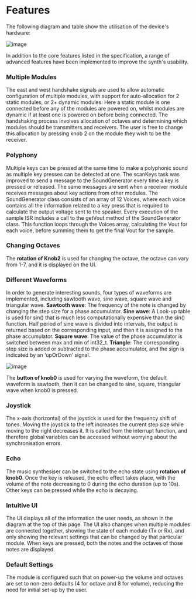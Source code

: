 # Features

The following diagram and table show the utilisation of the device's hardware:

![image](https://user-images.githubusercontent.com/59955474/159999112-e45b18e2-caa7-4559-83e8-ca13ded137f6.png)

In addition to the core features listed in the specification, a range of advanced features have been implemented to improve the synth's usability.

### Multiple Modules
The east and west handshake signals are used to allow automatic configuration of multiple modules, with support for auto-allocation for 2 static modules, or 2+ dynamic modules. Here a static module is one connected before any of the modules are powered on, whilst modules are dynamic if at least one is powered on before being connected. The handshaking process involves allocation of octaves and determining which modules should be transmitters and receivers. The user is free to change this allocation by pressing knob 2 on the module they wish to be the receiver.

### Polyphony
Multiple keys can be pressed at the same time to make a polyphonic sound as multiple key presses can be detected at one. The scanKeys task was improved to send a message to the SoundGenerator every time a key is pressed or released. The same messages are sent when a receiver module receives messages about key actions from other modules. The SoundGenerator class consists of an array of 12 Voices, where each voice contains all the information related to a key press that is required to calculate the output voltage sent to the speaker. Every execution of the sample ISR includes a call to the getVout method of the SoundGenerator class. This function loops through the Voices array, calculating the Vout for each voice, before summing them to get the final Vout for the sample.

### Changing Octaves
The **rotation of Knob2** is used for changing the octave, the octave can vary from 1-7, and it is displayed on the UI.

### Different Waveforms
In order to generate interesting sounds, four types of waveforms are implemented, including sawtooth wave, sine wave, square wave and triangular wave. 
**Sawtooth wave**: The frequency of the note is changed by changing the step size for a phase accumulator.
**Sine wave**: A Look-up table is used for sin() that is much less computationally expensive than the sin() function. Half period of sine wave is divided into intervals, the output is returned based on the corresponding input, and then it is assigned to the phase accumulator.
**Square wave**: The value of the phase accumulator is switched between max and min of int32_t.
**Triangle**: The corresponding step size is added or subtracted to the phase accumulator, and the sign is indicated by an ‘upOrDown’ signal.

![image](https://user-images.githubusercontent.com/59955474/159999894-b389ab1e-a7ca-47c6-9e78-61258ded5eb9.png)

The **button of knob0** is used for varying the waveform, the default waveform is sawtooth, then it can be changed to sine, square, triangular wave when knob0 is pressed. 

### Joystick
The x-axis (horizontal) of the joystick is used for the frequency shift of tones. Moving the joystick to the left increases the current step size while moving to the right decreases it. It is called from the interrupt function, and therefore global variables can be accessed without worrying about the synchronisation errors.

### Echo
The music synthesiser can be switched to the echo state using **rotation of knob0**. Once the key is released, the echo effect takes place, with the volume of the note decreasing to 0 during the echo duration (up to 10s). Other keys can be pressed while the echo is decaying.

### Intuitive UI
The UI displays all of the information the user needs, as shown in the diagram at the top of this page. The UI also changes when multiple modules are connected together, showing the state of each module (Tx or Rx), and only showing the relevant settings that can be changed by that particular module. When keys are pressed, both the notes and the octaves of those notes are displayed.

### Default Settings
The module is configured such that on power-up the volume and octaves are set to non-zero defaults (4 for octave and 8 for volume), reducing the need for initial set-up by the user.

